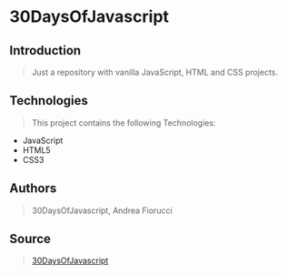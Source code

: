 # 30DaysOfJavascript

## Introduction

> Just a repository with vanilla JavaScript, HTML and CSS projects.

## Technologies

> This project contains the following Technologies:
- JavaScript
- HTML5
- CSS3

## Authors
> 30DaysOfJavascript, Andrea Fiorucci

## Source

>  <a href = "https://javascript30.com/">30DaysOfJavascript</a>

